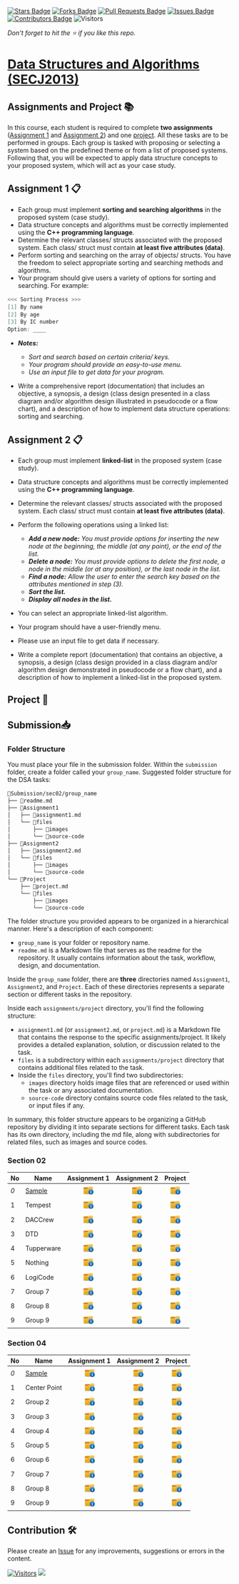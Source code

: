 [![Stars Badge](https://img.shields.io/github/stars/jjn7702/SECJ2013-DSA)](https://github.com/jjn7702/SECJ2013-DSA/stargazers)
[![Forks Badge](https://img.shields.io/github/forks/jjn7702/SECJ2013-DSA)](https://github.com/jjn7702/SECJ2013-DSA/network/members)
[![Pull Requests Badge](https://img.shields.io/github/issues-pr/jjn7702/SECJ2013-DSA)](https://github.com/jjn7702/SECJ2013-DSA/pulls)
[![Issues Badge](https://img.shields.io/github/issues/jjn7702/SECJ2013-DSA)](https://github.com/jjn7702/SECJ2013-DSA/issues)
[![Contributors Badge](https://img.shields.io/github/contributors/jjn7702/SECJ2013-DSA?color=2b9348)](https://github.com/jjn7702/SECJ2013-DSA/graphs/contributors)
![Visitors](https://api.visitorbadge.io/api/visitors?path=https%3A%2F%2Fgithub.com%2Fjjn7702%2FSECJ2013-DSA&labelColor=%23d9e3f0&countColor=%23697689&style=flat)

_Don't forget to hit the :star: if you like this repo._

# [Data Structures and Algorithms (SECJ2013)](/.)

## Assignments and Project 📚 

In this course, each student is required to complete **two assignments** ([Assignment 1](#assignment-1) and [Assignment 2](#assignment-2)) and one [project](#project). All these tasks are to be performed in groups. Each group is tasked with proposing or selecting a system based on the predefined theme or from a list of proposed systems. Following that, you will be expected to apply data structure concepts to your proposed system, which will act as your case study.

<a id="assignment-1"></a>
## Assignment 1 📋

- Each group must implement **sorting and searching algorithms** in the proposed system (case study).
- Data structure concepts and algorithms must be correctly implemented using the **C++ programming language**.
- Determine the relevant classes/ structs associated with the proposed system. Each class/ struct must contain **at least five attributes (data)**.
- Perform sorting and searching on the array of objects/ structs. You have the freedom to select appropriate sorting and searching methods and algorithms.
- Your program should give users a variety of options for sorting and searching. For example:
```cpp
<<< Sorting Process >>>
[1] By name
[2] By age
[3] By IC number
Option: ____
```
- **_Notes:_**
    - _Sort and search based on certain criteria/ keys._
    - _Your program should provide an easy-to-use menu._
    - _Use an input file to get data for your program._ 

- Write a comprehensive report (documentation) that includes an objective, a synopsis, a design (class design presented in a class diagram and/or algorithm design illustrated in pseudocode or a flow chart), and a description of how to implement data structure operations: sorting and searching.

<a id="assignment-2"></a>
## Assignment 2 📋
- Each group must implement **linked-list** in the proposed system (case study).
- Data structure concepts and algorithms must be correctly implemented using the **C++ programming language**.
- Determine the relevant classes/ structs associated with the proposed system. Each class/ struct must contain **at least five attributes (data)**.
- Perform the following operations using a linked list:
    - _**Add a new node:** You must provide options for inserting the new node at the beginning, the middle (at any point), or the end of the list._
    - _**Delete a node:** You must provide options to delete the first node, a node in the middle (or at any position), or the last node in the list._
    - _**Find a node:** Allow the user to enter the search key based on the attributes mentioned in step (3)._
    - _**Sort the list.**_
    - _**Display all nodes in the list.**_

- You can select an appropriate linked-list algorithm.
- Your program should have a user-friendly menu.
- Please use an input file to get data if necessary.
- Write a complete report (documentation) that contains an objective, a synopsis, a design (class design provided in a class diagram and/or algorithm design demonstrated in pseudocode or a flow chart), and a description of how to implement a linked-list in the proposed system.

<a id="project"></a>
## Project 📌

## Submission📥

### Folder Structure
You must place your file in the submission folder. Within the `submission` folder, create a folder called your  `group_name`. Suggested folder structure for the DSA tasks:

```
📁Submission/sec02/group_name
├── 📄readme.md
├── 📁Assignment1
│   ├── 📄assignment1.md
│   └── 📁files
│       ├── 📁images
│       └── 📁source-code
├── 📁Assignment2
│   ├── 📄assignment2.md
│   └── 📁files
│       ├── 📁images
│       └── 📁source-code
└── 📁Project
    ├── 📄project.md
    └── 📁files
        ├── 📁images
        └── 📁source-code
```
The folder structure you provided appears to be organized in a hierarchical manner. Here's a description of each component:

- `group_name` is your folder or repository name.
- `readme.md` is a Markdown file that serves as the readme for the repository. It usually contains information about the task, workflow, design, and documentation.

Inside the `group_name` folder, there are **three** directories named `Assignment1`, `Assignment2`, and `Project`. Each of these directories represents a separate section or different tasks in the repository.

Inside each `assignments/project` directory, you'll find the following structure:

- `assignment1.md` (or `assignment2.md`, or `project.md`) is a Markdown file that contains the response to the specific assignments/project. It likely provides a detailed explanation, solution, or discussion related to the task.
- `files` is a subdirectory within each `assignments/project` directory that contains additional files related to the task.
- Inside the `files` directory, you'll find two subdirectories:
  - `images` directory holds image files that are referenced or used within the task or any associated documentation.
  - `source-code` directory contains source code files related to the task, or input files if any.

In summary, this folder structure appears to be organizing a GitHub repository by dividing it into separate sections for different tasks. Each task has its own directory, including the md file, along with subdirectories for related files, such as images and source codes.

### Section 02

| No | Name | Assignment 1 | Assignment 2 | Project |
| --- | --- | :---: | :---: | :---: |
| _0_ |[Sample](../Submission/sec04/sample/ass1/readme.md) | <a href="../Submission/sec04/sample/ass1/readme.md" ><img src="../images/folder.png" width="24px" height="24px" ></a> | <a href="group1" ><img src="../images/folder.png" width="24px" height="24px" ></a> | <a href="group1" ><img src="../images/folder.png" width="24px" height="24px" ></a> |
| 1 | Tempest | <a href="Tempest" ><img src="../images/folder.png" width="24px" height="24px" ></a> | <a href="group1" ><img src="../images/folder.png" width="24px" height="24px" ></a> | <a href="group1" ><img src="../images/folder.png" width="24px" height="24px" ></a> |
| 2 | DACCrew | <a href="DACCrew" ><img src="../images/folder.png" width="24px" height="24px" ></a> | <a href="group1" ><img src="../images/folder.png" width="24px" height="24px" ></a> | <a href="group1" ><img src="../images/folder.png" width="24px" height="24px" ></a> |
| 3 | DTD | <a href="DTD" ><img src="../images/folder.png" width="24px" height="24px" ></a> | <a href="group1" ><img src="../images/folder.png" width="24px" height="24px" ></a> | <a href="group1" ><img src="../images/folder.png" width="24px" height="24px" ></a> |
| 4 | Tupperware | <a href="Tupperware" ><img src="../images/folder.png" width="24px" height="24px" ></a> | <a href="group1" ><img src="../images/folder.png" width="24px" height="24px" ></a> | <a href="group1" ><img src="../images/folder.png" width="24px" height="24px" ></a> |
| 5 | Nothing | <a href="Nothing" ><img src="../images/folder.png" width="24px" height="24px" ></a> | <a href="group1" ><img src="../images/folder.png" width="24px" height="24px" ></a> | <a href="group1" ><img src="../images/folder.png" width="24px" height="24px" ></a> |
| 6 | LogiCode | <a href="LogiCode" ><img src="../images/folder.png" width="24px" height="24px" ></a> | <a href="group1" ><img src="../images/folder.png" width="24px" height="24px" ></a> | <a href="group1" ><img src="../images/folder.png" width="24px" height="24px" ></a> |
| 7 | Group 7 | <a href="group7" ><img src="../images/folder.png" width="24px" height="24px" ></a> | <a href="group1" ><img src="../images/folder.png" width="24px" height="24px" ></a> | <a href="group1" ><img src="../images/folder.png" width="24px" height="24px" ></a> |
| 8 | Group 8 | <a href="group8" ><img src="../images/folder.png" width="24px" height="24px" ></a> | <a href="group1" ><img src="../images/folder.png" width="24px" height="24px" ></a> | <a href="group1" ><img src="../images/folder.png" width="24px" height="24px" ></a> |
| 9 | Group 9 | <a href="group9" ><img src="../images/folder.png" width="24px" height="24px" ></a> | <a href="group1" ><img src="../images/folder.png" width="24px" height="24px" ></a> | <a href="group1" ><img src="../images/folder.png" width="24px" height="24px" ></a> |

### Section 04

| No | Name | Assignment 1 | Assignment 2 | Project |
| --- | --- | :---: | :---: | :---: |
| _0_ |[Sample](../Submission/sec04/sample/ass1/readme.md) | <a href="../Submission/sec04/sample/ass1/readme.md" ><img src="../images/folder.png" width="24px" height="24px" ></a> | <a href="group1" ><img src="../images/folder.png" width="24px" height="24px" ></a> | <a href="group1" ><img src="../images/folder.png" width="24px" height="24px" ></a> |
| 1 | Center Point | <a href="Center Point" ><img src="../images/folder.png" width="24px" height="24px" ></a> | <a href="group1" ><img src="../images/folder.png" width="24px" height="24px" ></a> | <a href="group1" ><img src="../images/folder.png" width="24px" height="24px" ></a> |
| 2 | Group 2 | <a href="group2" ><img src="../images/folder.png" width="24px" height="24px" ></a> | <a href="group1" ><img src="../images/folder.png" width="24px" height="24px" ></a> | <a href="group1" ><img src="../images/folder.png" width="24px" height="24px" ></a> |
| 3 | Group 3 | <a href="group3" ><img src="../images/folder.png" width="24px" height="24px" ></a> | <a href="group1" ><img src="../images/folder.png" width="24px" height="24px" ></a> | <a href="group1" ><img src="../images/folder.png" width="24px" height="24px" ></a> |
| 4 | Group 4 | <a href="group4" ><img src="../images/folder.png" width="24px" height="24px" ></a> | <a href="group1" ><img src="../images/folder.png" width="24px" height="24px" ></a> | <a href="group1" ><img src="../images/folder.png" width="24px" height="24px" ></a> |
| 5 | Group 5 | <a href="group5" ><img src="../images/folder.png" width="24px" height="24px" ></a> | <a href="group1" ><img src="../images/folder.png" width="24px" height="24px" ></a> | <a href="group1" ><img src="../images/folder.png" width="24px" height="24px" ></a> |
| 6 | Group 6 | <a href="group6" ><img src="../images/folder.png" width="24px" height="24px" ></a> | <a href="group1" ><img src="../images/folder.png" width="24px" height="24px" ></a> | <a href="group1" ><img src="../images/folder.png" width="24px" height="24px" ></a> |
| 7 | Group 7 | <a href="group7" ><img src="../images/folder.png" width="24px" height="24px" ></a> | <a href="group1" ><img src="../images/folder.png" width="24px" height="24px" ></a> | <a href="group1" ><img src="../images/folder.png" width="24px" height="24px" ></a> |
| 8 | Group 8 | <a href="group8" ><img src="../images/folder.png" width="24px" height="24px" ></a> | <a href="group1" ><img src="../images/folder.png" width="24px" height="24px" ></a> | <a href="group1" ><img src="../images/folder.png" width="24px" height="24px" ></a> |
| 9 | Group 9 | <a href="group9" ><img src="../images/folder.png" width="24px" height="24px" ></a> | <a href="group1" ><img src="../images/folder.png" width="24px" height="24px" ></a> | <a href="group1" ><img src="../images/folder.png" width="24px" height="24px" ></a> |

## Contribution 🛠️
Please create an [Issue](https://github.com/jjn7702/SECJ2013-DSA/issues) for any improvements, suggestions or errors in the content.

[![Visitors](https://api.visitorbadge.io/api/visitors?path=https%3A%2F%2Fgithub.com%2Fjjn7702&labelColor=%23697689&countColor=%23555555&style=plastic)](https://visitorbadge.io/status?path=https%3A%2F%2Fgithub.com%2Fjjn7702)
![](https://hit.yhype.me/github/profile?user_id=81284918)



